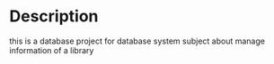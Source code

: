 # Description
this is a database project for database system subject about manage information of a library
